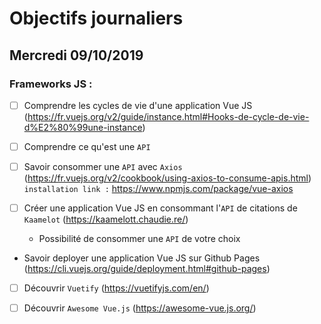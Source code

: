# Objectifs journaliers

## Mercredi 09/10/2019


### Frameworks JS : 

  * [ ] Comprendre les cycles de vie d'une application Vue JS
    (https://fr.vuejs.org/v2/guide/instance.html#Hooks-de-cycle-de-vie-d%E2%80%99une-instance)

  * [ ] Comprendre ce qu'est une `API`

  * [ ] Savoir consommer une `API` avec `Axios`
    (https://fr.vuejs.org/v2/cookbook/using-axios-to-consume-apis.html)
    `installation link :` https://www.npmjs.com/package/vue-axios

  * [ ] Créer une application Vue JS en consommant l'`API` de citations de `Kaamelot` (https://kaamelott.chaudie.re/)
    * Possibilité de consommer une `API` de votre choix

  * Savoir deployer une application Vue JS sur Github Pages
    (https://cli.vuejs.org/guide/deployment.html#github-pages)

  * [ ] Découvrir `Vuetify` (https://vuetifyjs.com/en/)

  * [ ] Découvrir `Awesome Vue.js` (https://awesome-vue.js.org/)

